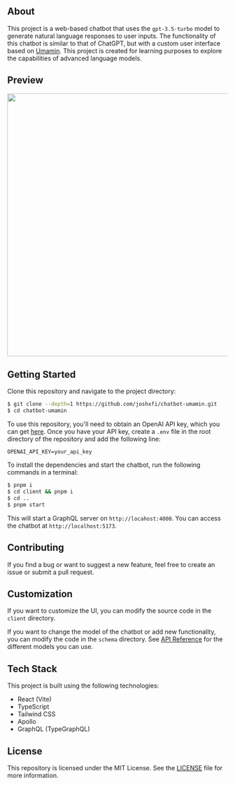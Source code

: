 ## About

This project is a web-based chatbot that uses the `gpt-3.5-turbo` model to generate natural language responses to user inputs. The functionality of this chatbot is similar to that of ChatGPT, but with a custom user interface based on [Umamin](https://umamin.link). This project is created for learning purposes to explore the capabilities of advanced language models.

## Preview

<img src='https://user-images.githubusercontent.com/69457996/229979641-02b3fff4-546a-4599-91c0-0aec31e7f370.gif' width='600'>

## Getting Started

Clone this repository and navigate to the project directory:

```sh
$ git clone --depth=1 https://github.com/joshxfi/chatbot-umamin.git
$ cd chatbot-umamin
```

To use this repository, you'll need to obtain an OpenAI API key, which you can get [here](https://platform.openai.com/account/api-keys). Once you have your API key, create a `.env` file in the root directory of the repository and add the following line:

```env
OPENAI_API_KEY=your_api_key
```

To install the dependencies and start the chatbot, run the following commands in a terminal:

```sh
$ pnpm i
$ cd client && pnpm i
$ cd ..
$ pnpm start
```

This will start a GraphQL server on `http://locahost:4000`. You can access the chatbot at `http://localhost:5173`.

## Contributing

If you find a bug or want to suggest a new feature, feel free to create an issue or submit a pull request.

## Customization

If you want to customize the UI, you can modify the source code in the `client` directory.

If you want to change the model of the chatbot or add new functionality, you can modify the code in the `schema` directory. See [API Reference](https://platform.openai.com/docs/api-reference/introduction) for the different models you can use.

## Tech Stack

This project is built using the following technologies:
- React (Vite)
- TypeScript
- Tailwind CSS
- Apollo
- GraphQL (TypeGraphQL)

## License

This repository is licensed under the MIT License. See the [LICENSE](https://github.com/joshxfi/chat-umamin/blob/main/LICENSE) file for more information.

